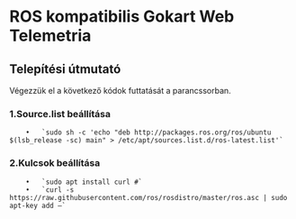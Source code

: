 # ROS kompatibilis Gokart Web Telemetria

## Telepítési útmutató

Végezzük el a következő kódok futtatását a parancssorban.  
  ### 1.Source.list beállítása  
        •	`sudo sh -c 'echo "deb http://packages.ros.org/ros/ubuntu $(lsb_release -sc) main" > /etc/apt/sources.list.d/ros-latest.list'`
        
  ### 2.Kulcsok beállítása  
        •	`sudo apt install curl #`  
        •	`curl -s https://raw.githubusercontent.com/ros/rosdistro/master/ros.asc | sudo apt-key add –`  

  
